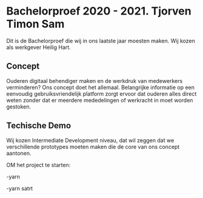# Bachelorproef 2020 - 2021. Tjorven Timon Sam

Dit is de Bachelorproef die wij in ons laatste jaar moesten maken. Wij kozen als werkgever Heilig Hart.

## Concept

Ouderen digitaal behendiger maken en de werkdruk van medewerkers verminderen? Ons concept doet het allemaal. Belangrijke informatie op een eenvoudig gebruiksvriendelijk platform zorgt ervoor dat ouderen alles direct weten zonder dat er meerdere mededelingen of werkracht in moet worden gestoken.

## Techische Demo

Wij kozen Intermediate Development niveau, dat wil zeggen dat we verschillende prototypes moeten maken die de core van ons concept aantonen.

OM het project te starten:

-yarn

-yarn satrt




